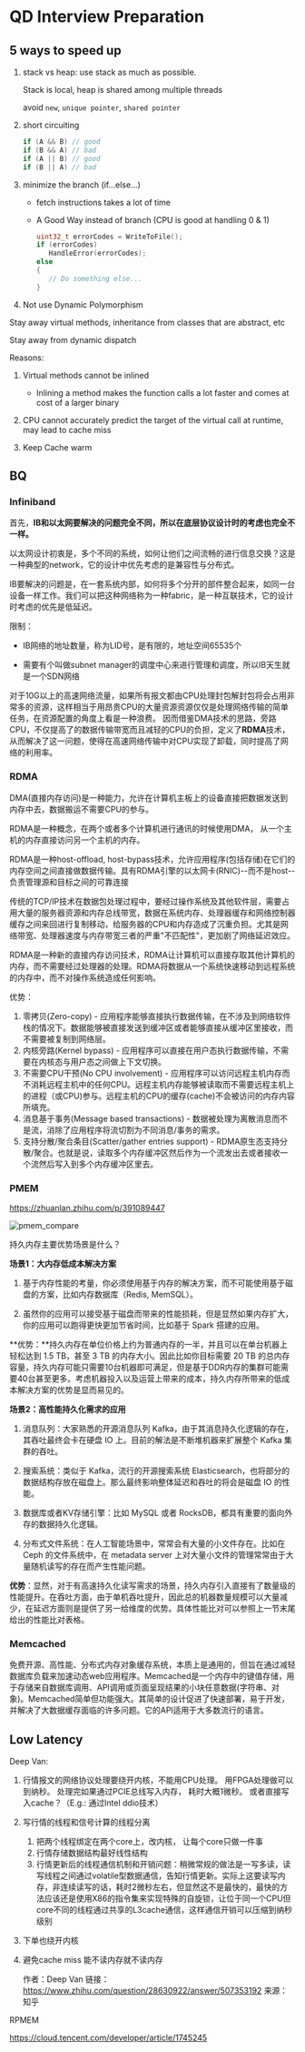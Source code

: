 # QD Interview Preparation

## 5 ways to speed up

1. stack vs heap:  use stack as much as possible. 

   Stack is local, heap is shared among multiple threads

   avoid `new`, `unique pointer`, `shared pointer`

2. short circuiting

   ```c++
   if (A && B) // good
   if (B && A) // bad
   if (A || B) // good
   if (B || A) // bad
   ```

3. minimize the branch (if...else...)

   - fetch instructions takes a lot of time

   - A  Good Way instead of branch  (CPU is good at handling 0 & 1)
      ```C++
     uint32_t errorCodes = WriteToFile();
     if (errorCodes)
         HandleError(errorCodes);
     else
     {
         // Do something else...
     }
     ```

4.  Not use Dynamic Polymorphism

   Stay away virtual methods, inheritance from classes that are abstract, etc

   Stay away from dynamic dispatch

   Reasons:

   1. Virtual methods cannot be inlined
      - Inlining a method makes the function calls a lot faster and comes at cost of a larger binary
   2. CPU cannot accurately predict the target of the virtual call at runtime, may lead to cache miss

5. Keep Cache warm





## BQ

### **Infiniband**

首先，**IB和以太网要解决的问题完全不同，所以在底层协议设计时的考虑也完全不一样。**

以太网设计初衷是，多个不同的系统，如何让他们之间流畅的进行信息交换？这是一种典型的network，它的设计中优先考虑的是兼容性与分布式。

IB要解决的问题是，在一套系统内部，如何将多个分开的部件整合起来，如同一台设备一样工作。我们可以把这种网络称为一种fabric，是一种互联技术，它的设计时考虑的优先是低延迟。

限制：

- IB网络的地址数量，称为LID号，是有限的，地址空间65535个

- 需要有个叫做subnet manager的调度中心来进行管理和调度，所以IB天生就是一个SDN网络

对于10G以上的高速网络流量，如果所有报文都由CPU处理封包解封包将会占用非常多的资源，这样相当于用昂贵CPU的大量资源资源仅仅是处理网络传输的简单任务，在资源配置的角度上看是一种浪费。 因而借鉴DMA技术的思路，旁路CPU，不仅提高了的数据传输带宽而且减轻的CPU的负担，定义了**RDMA**技术，从而解决了这一问题，使得在高速网络传输中对CPU实现了卸载，同时提高了网络的利用率。



### RDMA

DMA(直接内存访问)是一种能力，允许在计算机主板上的设备直接把数据发送到内存中去，数据搬运不需要CPU的参与。

RDMA是一种概念，在两个或者多个计算机进行通讯的时候使用DMA， 从一个主机的内存直接访问另一个主机的内存。

RDMA是一种host-offload, host-bypass技术，允许应用程序(包括存储)在它们的内存空间之间直接做数据传输。具有RDMA引擎的以太网卡(RNIC)--而不是host--负责管理源和目标之间的可靠连接

传统的TCP/IP技术在数据包处理过程中，要经过操作系统及其他软件层，需要占用大量的服务器资源和内存总线带宽，数据在系统内存、处理器缓存和网络控制器缓存之间来回进行复制移动，给服务器的CPU和内存造成了沉重负担。尤其是网络带宽、处理器速度与内存带宽三者的严重"不匹配性"，更加剧了网络延迟效应。

RDMA是一种新的直接内存访问技术，RDMA让计算机可以直接存取其他计算机的内存，而不需要经过处理器的处理。RDMA将数据从一个系统快速移动到远程系统的内存中，而不对操作系统造成任何影响。

优势：

1. 零拷贝(Zero-copy) - 应用程序能够直接执行数据传输，在不涉及到网络软件栈的情况下。数据能够被直接发送到缓冲区或者能够直接从缓冲区里接收，而不需要被复制到网络层。
2. 内核旁路(Kernel bypass) - 应用程序可以直接在用户态执行数据传输，不需要在内核态与用户态之间做上下文切换。
3. 不需要CPU干预(No CPU involvement) - 应用程序可以访问远程主机内存而不消耗远程主机中的任何CPU。远程主机内存能够被读取而不需要远程主机上的进程（或CPU)参与。远程主机的CPU的缓存(cache)不会被访问的内存内容所填充。
4. 消息基于事务(Message based transactions) - 数据被处理为离散消息而不是流，消除了应用程序将流切割为不同消息/事务的需求。
5. 支持分散/聚合条目(Scatter/gather entries support) - RDMA原生态支持分散/聚合。也就是说，读取多个内存缓冲区然后作为一个流发出去或者接收一个流然后写入到多个内存缓冲区里去。



### PMEM

https://zhuanlan.zhihu.com/p/391089447

![pmem_compare](https://pic3.zhimg.com/v2-3f6e2da315fb39126b6ba5e1779e2afe_b.jpg)

持久内存主要优势场景是什么？

**场景1：大内存低成本解决方案**

1. 基于内存性能的考量，你必须使用基于内存的解决方案，而不可能使用基于磁盘的方案，比如内存数据库（Redis, MemSQL）。

2. 虽然你的应用可以接受基于磁盘而带来的性能损耗，但是显然如果内存扩大，你的应用可以跑得更快更加节省时间，比如基于 Spark 搭建的应用。

**优势：**持久内存在单位价格上约为普通内存的一半，并且可以在单台机器上轻松达到 1.5 TB，甚至 3 TB 的内存大小。因此比如你目标需要 20 TB 的总内存容量，持久内存可能只需要10台机器即可满足，但是基于DDR内存的集群可能需要40台甚至更多。考虑机器投入以及运营上带来的成本，持久内存所带来的低成本解决方案的优势是显而易见的。



**场景2：高性能持久化需求的应用**

1. 消息队列：大家熟悉的开源消息队列 Kafka，由于其消息持久化逻辑的存在，其吞吐最终会卡在硬盘 IO 上。目前的解法是不断堆机器来扩展整个 Kafka 集群的吞吐。

2. 搜索系统：类似于 Kafka，流行的开源搜索系统 Elasticsearch，也将部分的数据结构存放在磁盘上。那么最终影响整体延迟和吞吐的将会是磁盘 IO 的性能。

3. 数据库或者KV存储引擎：比如 MySQL 或者 RocksDB，都具有重要的面向外存的数据持久化逻辑。

4. 分布式文件系统：在人工智能场景中，常常会有大量的小文件存在。比如在 Ceph 的文件系统中，在 metadata server 上对大量小文件的管理常常由于大量随机读写的存在而产生性能问题。

**优势**：显然，对于有高速持久化读写需求的场景，持久内存引入直接有了数量级的性能提升。在吞吐方面，由于单机吞吐提升，因此总的机器数量规模可以大量减少，在延迟方面则是提供了另一给维度的优势。具体性能比对可以参照上一节末尾给出的性能比对表格。



### Memcached

免费开源、高性能、分布式内存对象缓存系统，本质上是通用的，但旨在通过减轻数据库负载来加速动态web应用程序。Memcached是一个内存中的键值存储，用于存储来自数据库调用、API调用或页面呈现结果的小块任意数据(字符串、对象)。Memcached简单但功能强大。其简单的设计促进了快速部署，易于开发，并解决了大数据缓存面临的许多问题。它的API适用于大多数流行的语言。


## Low Latency

Deep Van:

1. 行情报文的网络协议处理要绕开内核，不能用CPU处理。 用FPGA处理做可以到纳秒。 处理完如果通过PCIE总线写入内存， 耗时大概1微秒。 或者直接写入cache？（E.g.: 通过Intel ddio技术） 

2. 写行情的线程和信号计算的线程分离

   1. 把两个线程绑定在两个core上，改内核， 让每个core只做一件事
   2. 行情存储数据结构最好线性结构
   3. 行情更新后的线程通信机制和开销问题：稍微常规的做法是一写多读，读写线程之间通过volatile型数据通信，告知行情更新。实际上这要读写内存，非连续读写的话，耗时2微秒左右，但显然这不是最快的，最快的方法应该还是使用X86的指令集来实现特殊的自旋锁，让位于同一个CPU但core不同的线程通过共享的L3cache通信，这样通信开销可以压缩到纳秒级别

 3. 下单也绕开内核

 4. 避免cache miss 能不读内存就不读内存

    

    作者：Deep Van
    链接：https://www.zhihu.com/question/28630922/answer/507353192
    来源：知乎





RPMEM

https://cloud.tencent.com/developer/article/1745245


